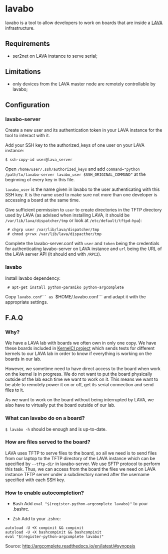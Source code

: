 # lavabo

lavabo is a tool to allow developers to work on boards that are inside a [LAVA](http://www.linaro.org/initiatives/lava/) infrastructure.

## Requirements

- ser2net on LAVA instance to serve serial;

## Limitations

- only devices from the LAVA master node are remotely controllable by lavabo;

## Configuration

### lavabo-server

Create a new user and its authentication token in your LAVA instance for the tool to interact with it.

Add your SSH key to the authorized\_keys of one user on your LAVA instance:

```
$ ssh-copy-id user@lava_server
```

Open `/home/user/.ssh/authorized_keys` and add `command="python /path/to/lavabo-server lavabo_user $SSH_ORIGINAL_COMMAND"` at the beginning of every key in this file.

`lavabo_user` is the name given in lavabo to the user authenticating with this SSH key. It is the name used to make sure not more than one developer is accessing a board at the same time.

Give sufficient permission to `user` to create directories in the TFTP directory used by LAVA (as advised when installing LAVA, it should be `/var/lib/lava/dispatcher/tmp` or look at `/etc/default/tftpd-hpa`):

```
 # chgrp user /var/lib/lava/dispatcher/tmp
 # chmod g+rwx /var/lib/lava/dispacther/tmp
```

Complete the lavabo-server.conf with `user` and `token` being the credentials for authenticating lavabo-server on LAVA instance and `url` being the URL of the LAVA server API (it should end with `/RPC2`).

### lavabo

Install lavabo dependency:

```
 # apt-get install python-paramiko python-argcomplete
```

Copy ```lavabo.conf`` as ```$HOME/.lavabo.conf``` and adapt it with the appropriate settings.

## F.A.Q

### Why?

We have a LAVA lab with boards we often own in only one copy. We have these boards included in [KernelCI project](https://kernelci.org/) which sends tests for different kernels to our LAVA lab in order to know if everything is working on the boards in our lab.

However, we sometime need to have direct access to the board when work on the kernel is in progress. We do not want to put the board physically outside of the lab each time we want to work on it. This means we want to be able to remotely power it on or off, get its serial connection and send files to it.

As we want to work on the board without being interrupted by LAVA, we also have to virtually put the board outside of our lab.

### What can lavabo do on a board?

`$ lavabo -h` should be enough and is up-to-date.

### How are files served to the board?

LAVA uses TFTP to serve files to the board, so all we need is to send files from our laptop to the TFTP directory of the LAVA instance which can be specified by `--tftp-dir` in lavabo-server. We use SFTP protocol to perform this task. Thus, we can access from the board the files we need on LAVA instance TFTP server under a subdirectory named after the username specified with each SSH key.

### How to enable autocompletion?

- Bash
Add `eval "$(register-python-argcomplete lavabo)"` to your .bashrc.

- Zsh
Add to your .zshrc:
```
autoload -U +X compinit && compinit
autoload -U +X bashcompinit && bashcompinit
eval "$(register-python-argcomplete lavabo)"
```

Source: http://argcomplete.readthedocs.io/en/latest/#synopsis
